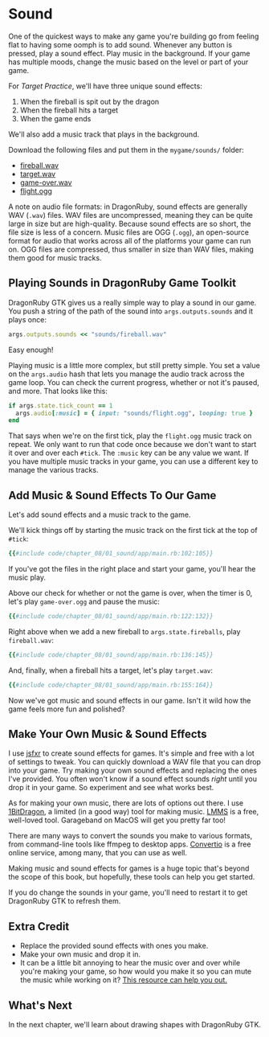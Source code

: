 # Sound

One of the quickest ways to make any game you're building go from feeling flat to having some oomph is to add sound. Whenever any button is pressed, play a sound effect. Play music in the background. If your game has multiple moods, change the music based on the level or part of your game.

For _Target Practice_, we'll have three unique sound effects:

1. When the fireball is spit out by the dragon
2. When the fireball hits a target
3. When the game ends

We'll also add a music track that plays in the background.

Download the following files and put them in the `mygame/sounds/` folder:

- [fireball.wav](./code/chapter_08/01_sound/sounds/fireball.wav)
- [target.wav](./code/chapter_08/01_sound/sounds/target.wav)
- [game-over.wav](./code/chapter_08/01_sound/sounds/game-over.wav)
- [flight.ogg](./code/chapter_08/01_sound/sounds/flight.ogg)

A note on audio file formats: in DragonRuby, sound effects are generally WAV (`.wav`) files. WAV files are uncompressed, meaning they can be quite large in size but are high-quality. Because sound effects are so short, the file size is less of a concern. Music files are OGG (`.ogg`), an open-source format for audio that works across all of the platforms your game can run on. OGG files are compressed, thus smaller in size than WAV files, making them good for music tracks.

## Playing Sounds in DragonRuby Game Toolkit

DragonRuby GTK gives us a really simple way to play a sound in our game. You push a string of the path of the sound into `args.outputs.sounds` and it plays once:

``` ruby
args.outputs.sounds << "sounds/fireball.wav"
```

Easy enough!

Playing music is a little more complex, but still pretty simple. You set a value on the `args.audio` hash that lets you manage the audio track across the game loop. You can check the current progress, whether or not it's paused, and more. That looks like this:

``` ruby
if args.state.tick_count == 1
  args.audio[:music] = { input: "sounds/flight.ogg", looping: true }
end
```

That says when we're on the first tick, play the `flight.ogg` music track on repeat. We only want to run that code once because we don't want to start it over and over each `#tick`. The `:music` key can be any value we want. If you have multiple music tracks in your game, you can use a different key to manage the various tracks.

## Add Music & Sound Effects To Our Game

Let's add sound effects and a music track to the game.

We'll kick things off by starting the music track on the first tick at the top of `#tick`:

``` ruby
{{#include code/chapter_08/01_sound/app/main.rb:102:105}}
```

If you've got the files in the right place and start your game, you'll hear the music play.


Above our check for whether or not the game is over, when the timer is 0, let's play `game-over.ogg` and pause the music:

``` ruby
{{#include code/chapter_08/01_sound/app/main.rb:122:132}}
```

Right above when we add a new fireball to `args.state.fireballs`, play `fireball.wav`:

``` ruby
{{#include code/chapter_08/01_sound/app/main.rb:136:145}}
```

And, finally, when a fireball hits a target, let's play `target.wav`:

``` ruby
{{#include code/chapter_08/01_sound/app/main.rb:155:164}}
```

Now we've got music and sound effects in our game. Isn't it wild how the game feels more fun and polished?

## Make Your Own Music & Sound Effects

I use [jsfxr](https://sfxr.me/) to create sound effects for games. It's simple and free with a lot of settings to tweak. You can quickly download a WAV file that you can drop into your game. Try making your own sound effects and replacing the ones I've provided. You often won't know if a sound effect sounds _right_ until you drop it in your game. So experiment and see what works best.

As for making your own music, there are lots of options out there. I use [1BitDragon](https://1bitdragon.com/), a limited (in a good way) tool for making music. [LMMS](https://lmms.io/) is a free, well-loved tool. Garageband on MacOS will get you pretty far too!

There are many ways to convert the sounds you make to various formats, from command-line tools like ffmpeg to desktop apps. [Convertio](https://convertio.co/) is a free online service, among many, that you can use as well.

Making music and sound effects for games is a huge topic that's beyond the scope of this book, but hopefully, these tools can help you get started.

If you do change the sounds in your game, you'll need to restart it to get DragonRuby GTK to refresh them.

## Extra Credit

- Replace the provided sound effects with ones you make.
- Make your own music and drop it in.
- It can be a little bit annoying to hear the music over and over while you're making your game, so how would you make it so you can mute the music while working on it? [This resource can help you out.](https://www.dragonriders.community/recipes/music)

## What's Next

In the next chapter, we'll learn about drawing shapes with DragonRuby GTK.
